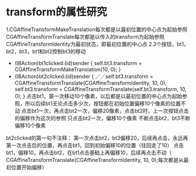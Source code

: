 # transform的属性研究

1.CGAffineTransformMakeTranslation每次都是以最初位置的中心点为起始参照
   CGAffineTransformTranslate每次都是以传入的transform为起始参照
   CGAffineTransformIdentity为最初状态，即最初位置的中心点
2.3个按钮，bt1，bt2，bt3，bt1和bt2控制bt3的移动
- (IBAction)bt1clicked:(id)sender {
    self.bt3.transform = CGAffineTransformMakeTranslation(10, 0);
}
- (IBAction)bt2clicked:(id)sender {
    ／／self.bt3.transform = CGAffineTransformTranslate(CGAffineTransformIdentity, 10, 0);
    self.bt3.transform = CGAffineTransformTranslate(self.bt3.transform, 10, 0);
}
点击bt1，第一次移动10个像素，以后都是以最初位置的中心点为起始参照，所以后续bt1无论点击多少次，按钮都在初始位置偏移10个像素的位置不动
点击bt1一次，再点击bt2一次，偏移20像素，点击bt2时，上一次按钮点击的偏移作为这次的参照
只点击bt2一次，偏移10个像素
不断点击bt2，bt3不断偏移10个像素

bt2clicked的第一句不注释：
第一次点击bt2，bt3偏移20，后续再点击，永远再第一次点击后的位置，再点击bt1，回到初始偏移10的位置（往回走了10）
点击bt1，偏移10，再点击bt2，在bt1点击基础上再偏移10，后续再点击不动（ CGAffineTransformTranslate(CGAffineTransformIdentity, 10, 0);每次都是从最初位置开始偏移）   


